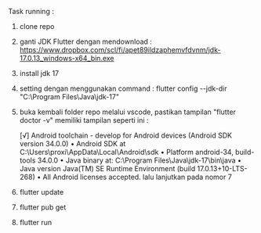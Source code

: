 Task running :

1. clone repo
2. ganti JDK Flutter dengan mendownload : https://www.dropbox.com/scl/fi/apet89ildzaphemvfdvnm/jdk-17.0.13_windows-x64_bin.exe
3. install jdk 17 
4. setting dengan menggunakan command : flutter config --jdk-dir "C:\Program Files\Java\jdk-17" 
5. buka kembali folder repo melalui vscode, pastikan tampilan "flutter doctor -v" memiliki tampilan seperti ini :
   
    [√] Android toolchain - develop for Android devices (Android SDK version 34.0.0)
    • Android SDK at C:\Users\proxi\AppData\Local\Android\sdk
    • Platform android-34, build-tools 34.0.0
    • Java binary at: C:\Program Files\Java\jdk-17\bin\java
    • Java version Java(TM) SE Runtime Environment (build 17.0.13+10-LTS-268)
    • All Android licenses accepted.
    lalu lanjutkan pada nomor 7
7. flutter update
8. flutter pub get
9. flutter run
